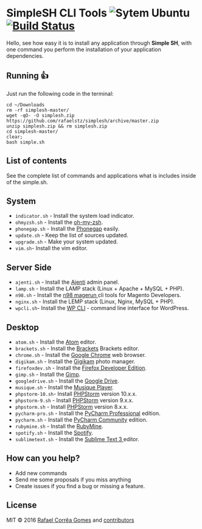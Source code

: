 # SimpleSH CLI Tools ![Sytem Ubuntu](https://img.shields.io/badge/System-Ubuntu-orange.svg)  [![Build Status](https://travis-ci.org/rafaelstz/simplesh.svg?branch=master)](https://travis-ci.org/rafaelstz/simplesh)

Hello, see how easy it is to install any application through **Simple SH**, with one command you perform the installation of your application dependencies.

## Running :thumbsup:

Just run the following code in the terminal:

```shell
cd ~/Downloads
rm -rf simplesh-master/
wget -qO- -O simplesh.zip https://github.com/rafaelstz/simplesh/archive/master.zip
unzip simplesh.zip && rm simplesh.zip
cd simplesh-master/ 
clear;
bash simple.sh
```
## List of contents

See the complete list of commands and applications what is includes inside of the simple.sh.

## System
*  `indicator.sh` - Install the system load indicator.
* `ohmyzsh.sh` - Install the [oh-my-zsh](https://github.com/robbyrussell/oh-my-zsh).
* `phonegap.sh` - Install  the [Phonegap](http://phonegap.com/) easily.
* `update.sh` - Keep the list of sources updated.
* `upgrade.sh` - Make your system updated.
* `vim.sh`- Install the vim editor.

## Server Side
* `ajenti.sh` - Install the  [Ajenti](http://ajenti.org/) admin panel.
* `lamp.sh` - Install the LAMP stack (Linux + Apache + MySQL + PHP).
* `n98.sh` - Install the [n98 magerun ](https://github.com/netz98/n98-magerun) cli tools for Magento Developers.
* `nginx.sh` - Install the LEMP stack (Linux, Nginx, MySQL + PHP).
* `wpcli.sh`- Install the [WP CLI](http://wp-cli.org/) - command line interface for WordPress.

## Desktop 
* `atom.sh` - Install the [Atom](http://phonegap.com/) editor.
* `brackets.sh` - Install the [Brackets](http://brackets.io/) Brackets editor.
* `chrome.sh` - Install the [Google Chrome](https://www.google.com.br/chrome/browser/desktop/) web browser.
* `digikam.sh` - Install the [Gigikam](https://www.digikam.org/) photo manager.
* `firefoxdev.sh` - Install the [Firefox Developer Edition](https://www.mozilla.org/pt-BR/firefox/developer/).
* `gimp.sh`  - Install the [Gimp](https://www.gimp.org/).
* `googledrive.sh` - Install the [Google Drive](https://www.google.com/intl/pt-BR/drive/download/).
* `musique.sh` - Install the [Musique Player](http://flavio.tordini.org/musique).
* `phpstorm-10.sh`- Install [PHPStorm](http://phonegap.com/) version 10.x.x.
* `phpstorm-9.sh` - Install [PHPStorm](https://goo.gl/suHdH5 ) version 9.x.x.
* `phpstorm.sh` - Install  [PHPStorm](https://goo.gl/suHdH5) version 8.x.x.
* `pycharm-pro.sh` - Install the [PyCharm Professional](https://www.jetbrains.com/pycharm/) edition.
* `pycharm.sh` - Install the [PyCharm Community](https://www.jetbrains.com/pycharm/) edition.
* `rubymine.sh` - Install the [RubyMine](https://www.jetbrains.com/ruby/).
* `spotify.sh` - Install the [Spotify](https://www.spotify.com).
* `sublimetext.sh` - Install the [ Sublime Text 3 ](http://www.sublimetext.com/3/) editor.


## How can you help?

 - Add new commands
 - Send me some proposals if you miss anything
 - Create issues if you find a bug or missing a feature.


## License

MIT © 2016 [Rafael Corrêa Gomes](https://github.com/rafaelstz) and [ contributors](https://github.com/rafaelstz/simplesh/graphs/contributors)
